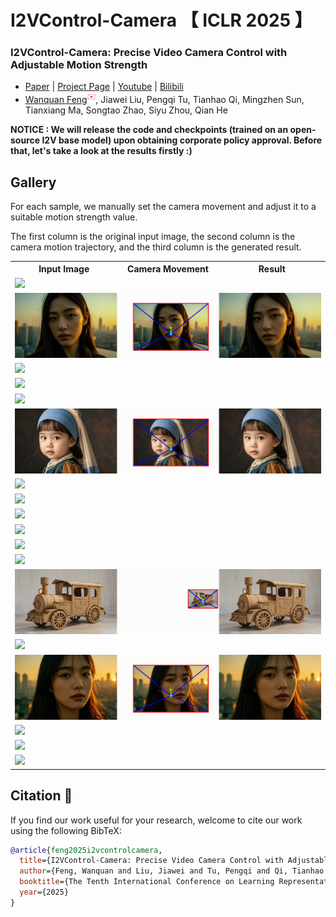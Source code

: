 # I2VControl-Camera 【 ICLR 2025 】

### I2VControl-Camera: Precise Video Camera Control with Adjustable Motion Strength

- [Paper](https://arxiv.org/abs/2411.06525) | [Project Page](https://wanquanf.github.io/I2VControlCamera) | [Youtube](None) | [Bilibili](None)
-  [Wanquan Feng](https://wanquanf.github.io)<sup style="color: #ef4444">✉️</sup>, Jiawei Liu, Pengqi Tu, Tianhao Qi, Mingzhen Sun, Tianxiang Ma, Songtao Zhao, Siyu Zhou, Qian He

**NOTICE : We will release the code and checkpoints (trained on an open-source I2V base model) upon obtaining corporate policy approval. Before that, let's take a look at the results firstly :)**

## Gallery

For each sample, we manually set the camera movement and adjust it to a suitable motion strength value. 

The first column is the original input image, the second column is the camera motion trajectory, and the third column is the generated result.


<table>
  <tr>
    <th width=34% style="text-align:center">Input Image</th>
    <th width=32% style="text-align:center">Camera Movement</th>
    <th width=34% style="text-align:center">Result</th>
  </tr>
  <tr>
    <td colspan="3" ><img src="assets/007.gif"></td>
  </tr>
  <tr>
    <td colspan="3"><img src="assets/010.gif"></td>
  </tr>
  <tr>
    <td colspan="3"><img src="assets/001.gif"></td>
  </tr>
  <tr>
    <td colspan="3"><img src="assets/000.gif"></td>
  </tr>
  <tr>
    <td colspan="3"><img src="assets/002.gif"></td>
  </tr>
  <tr>
    <td colspan="3"><img src="assets/006.gif"></td>
  </tr>
  <tr>
    <td colspan="3"><img src="assets/015.gif"></td>
  </tr>
  <tr>
    <td colspan="3"><img src="assets/013.gif"></td>
  </tr>
  <tr>
    <td colspan="3"><img src="assets/012.gif"></td>
  </tr>
  <tr>
    <td colspan="3"><img src="assets/017.gif"></td>
  </tr>
  <tr>
    <td colspan="3"><img src="assets/011.gif"></td>
  </tr>
  <tr>
    <td colspan="3"><img src="assets/009.gif"></td>
  </tr>
  <tr>
    <td colspan="3"><img src="assets/008.gif"></td>
  </tr>
  <tr>
    <td colspan="3"><img src="assets/004.gif"></td>
  </tr>
  <tr>
    <td colspan="3"><img src="assets/014.gif"></td>
  </tr>
  <tr>
    <td colspan="3"><img src="assets/016.gif"></td>
  </tr>
  <tr>
    <td colspan="3"><img src="assets/003.gif"></td>
  </tr>
  <tr>
    <td colspan="3"><img src="assets/005.gif"></td>
  </tr>
</table>




## Citation 💖
If you find our work useful for your research, welcome to cite our work using the following BibTeX:
```bibtex
@article{feng2025i2vcontrolcamera,
  title={I2VControl-Camera: Precise Video Camera Control with Adjustable Motion Strength},
  author={Feng, Wanquan and Liu, Jiawei and Tu, Pengqi and Qi, Tianhao and Sun, Mingzhen and Ma, Tianxiang and Zhao, Songtao and Zhou, Siyu and He, Qian},
  booktitle={The Tenth International Conference on Learning Representations, (ICLR)},
  year={2025}
}
```
